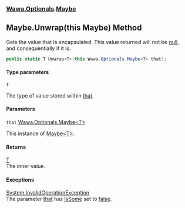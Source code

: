 ### [Wawa.Optionals](Wawa.Optionals.md 'Wawa.Optionals').[Maybe](Maybe.md 'Wawa.Optionals.Maybe')

## Maybe.Unwrap<T>(this Maybe<T>) Method

Gets the value that is encapsulated. This value returned will not be [null](https://docs.microsoft.com/en-us/dotnet/csharp/language-reference/keywords/null 'https://docs.microsoft.com/en-us/dotnet/csharp/language-reference/keywords/null'),  
and consequentially if it is.

```csharp
public static T Unwrap<T>(this Wawa.Optionals.Maybe<T> that);
```
#### Type parameters

<a name='Wawa.Optionals.Maybe.Unwrap_T_(thisWawa.Optionals.Maybe_T_).T'></a>

`T`

The type of value stored within [that](Maybe.Unwrap.B6zE5Gpz68x5U8CDqh4SBQ.md#Wawa.Optionals.Maybe.Unwrap_T_(thisWawa.Optionals.Maybe_T_).that 'Wawa.Optionals.Maybe.Unwrap<T>(this Wawa.Optionals.Maybe<T>).that').
#### Parameters

<a name='Wawa.Optionals.Maybe.Unwrap_T_(thisWawa.Optionals.Maybe_T_).that'></a>

`that` [Wawa.Optionals.Maybe&lt;](Maybe_T_.md 'Wawa.Optionals.Maybe<T>')[T](Maybe.Unwrap.B6zE5Gpz68x5U8CDqh4SBQ.md#Wawa.Optionals.Maybe.Unwrap_T_(thisWawa.Optionals.Maybe_T_).T 'Wawa.Optionals.Maybe.Unwrap<T>(this Wawa.Optionals.Maybe<T>).T')[&gt;](Maybe_T_.md 'Wawa.Optionals.Maybe<T>')

This instance of [Maybe&lt;T&gt;](Maybe_T_.md 'Wawa.Optionals.Maybe<T>').

#### Returns
[T](Maybe.Unwrap.B6zE5Gpz68x5U8CDqh4SBQ.md#Wawa.Optionals.Maybe.Unwrap_T_(thisWawa.Optionals.Maybe_T_).T 'Wawa.Optionals.Maybe.Unwrap<T>(this Wawa.Optionals.Maybe<T>).T')  
The inner value.

#### Exceptions

[System.InvalidOperationException](https://docs.microsoft.com/en-us/dotnet/api/System.InvalidOperationException 'System.InvalidOperationException')  
The parameter [that](Maybe.Unwrap.B6zE5Gpz68x5U8CDqh4SBQ.md#Wawa.Optionals.Maybe.Unwrap_T_(thisWawa.Optionals.Maybe_T_).that 'Wawa.Optionals.Maybe.Unwrap<T>(this Wawa.Optionals.Maybe<T>).that') has [IsSome](Maybe_T_.IsSome.md 'Wawa.Optionals.Maybe<T>.IsSome') set to [false](https://docs.microsoft.com/en-us/dotnet/csharp/language-reference/builtin-types/bool 'https://docs.microsoft.com/en-us/dotnet/csharp/language-reference/builtin-types/bool').